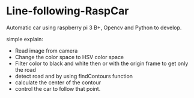# Line-following-RaspCar

Automatic car using raspberry pi 3 B+, Opencv and Python to develop.

simple explain:
- Read image from camera
- Change the color space to HSV color space
- Filter color to black and white then or with the origin frame to get only the road
- detect road and by using findContours function
- calculate the center of the contour
- control the car to follow that point.
